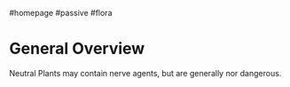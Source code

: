 #homepage #passive #flora

# General Overview
Neutral Plants may contain nerve agents, but are generally nor dangerous.